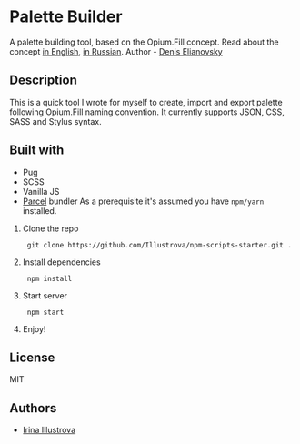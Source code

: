 # Palette Builder

A palette building tool, based on the Opium.Fill concept.
Read about the concept [in English](https://medium.com/@opium.pro/standardisation-of-color-schemes-through-the-eyes-of-a-programmer-53cc25148470), [in Russian](https://habr.com/ru/post/499202/). Author - [Denis Elianovsky](http://opium.pro/)

## Description

This is a quick tool I wrote for myself to create, import and export palette following Opium.Fill naming convention. It currently supports JSON, CSS, SASS and Stylus syntax.

## Built with

- Pug
- SCSS
- Vanilla JS
- [Parcel](https://parceljs.org/) bundler
As a prerequisite it's assumed you have `npm/yarn` installed.

1. Clone the repo

        git clone https://github.com/Illustrova/npm-scripts-starter.git .

2. Install dependencies

        npm install

3. Start server

        npm start

4. Enjoy!

## License

MIT

## Authors

- [Irina Illustrova](https://github.com/illustrova)
